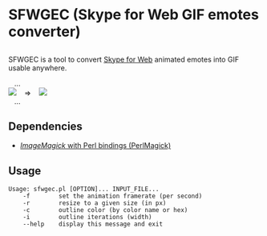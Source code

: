 # SFWGEC (Skype for Web GIF emotes converter)

##
SFWGEC is a tool to convert [Skype for Web](https://web.skype.com) animated emotes into GIF usable anywhere.


&nbsp;&nbsp;&nbsp;...<br/>
![](http://i.imgur.com/YtN1JdB.png) &nbsp;&nbsp;&nbsp;=>&nbsp;&nbsp;&nbsp; ![](http://i.imgur.com/XPOItrc.gif)
<br/>&nbsp;&nbsp;&nbsp;...


## Dependencies
* [*ImageMagick* with Perl bindings (PerlMagick)](http://imagemagick.org)



## Usage
````
Usage: sfwgec.pl [OPTION]... INPUT_FILE...
    -f        set the animation framerate (per second)
    -r        resize to a given size (in px)
    -c        outline color (by color name or hex)
    -i        outline iterations (width)
    --help    display this message and exit
````
